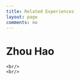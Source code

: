 ```yaml
---
title: Related Experiences
layout: page
comments: no
---
```


<script type="text/javascript">
	var tpj=jQuery;
	tpj.noConflict();
	tpj(document).ready(function() {
		tpj('.experience_tab').attr('class', 'current_page_item');})
</script>
<div class="middle_inner">
	<h1>Zhou Hao</h1>
	
	<br/>
	<br/>
</div>

